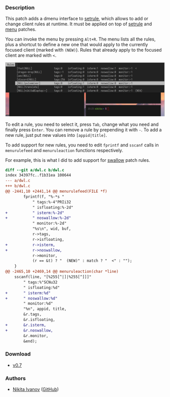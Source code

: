 ### Description

This patch adds a dmenu interface to [setrule][setrule], which allows to add or
change client rules at runtime. It must be applied on top of [setrule][setrule]
and [menu][menu] patches.

You can invoke the menu by pressing `Alt+R`. The menu lists all the rules, plus
a shortcut to define a new one that would apply to the currently focused client
(marked with `(NEW)`). Rules that already apply to the focused client are marked
with `<`.

![menurule in action](menurule.png)

To edit a rule, you need to select it, press `Tab`, change what you need  and
finally press `Enter`. You can remove a rule by prepending it with `-`. To add a
new rule, just put new values into `[appid|title]`.

To add support for new rules, you need to edit `fprintf` and `sscanf` calls in
`menurulefeed` and `menuruleaction` functions respectively.

For example, this is what I did to add support for [swallow][swallow] patch
rules.

```diff
diff --git a/dwl.c b/dwl.c
index 34397fc..f1b31ea 100644
--- a/dwl.c
+++ b/dwl.c
@@ -2441,10 +2441,14 @@ menurulefeed(FILE *f)
 		fprintf(f, "%-*s "
 			" tags:%-4"PRIi32
 			" isfloating:%-2d"
+			" isterm:%-2d"
+			" noswallow:%-2d"
 			" monitor:%-2d"
 			"%s\n", wid, buf,
 			r->tags,
 			r->isfloating,
+			r->isterm,
+			r->noswallow,
 			r->monitor,
 			(r == &t) ? "  (NEW)" : match ? "  <" : "");
 	}
@@ -2465,10 +2469,14 @@ menuruleaction(char *line)
 	sscanf(line, "[%255[^|]|%255[^]]]"
 		" tags:%"SCNu32
 		" isfloating:%d"
+		" isterm:%d"
+		" noswallow:%d"
 		" monitor:%d"
 		"%n", appid, title,
 		&r.tags,
 		&r.isfloating,
+		&r.isterm,
+		&r.noswallow,
 		&r.monitor,
 		&end);
```

[setrule]: /dwl/dwl-patches/src/branch/main/patches/setrule
[menu]:    /dwl/dwl-patches/src/branch/main/patches/menu
[swallow]: /dwl/dwl-patches/src/branch/main/patches/swallow

### Download

- [v0.7](/dwl/dwl-patches/raw/branch/main/patches/menurule/menurule.patch)

### Authors

- [Nikita Ivanov](https://codeberg.org/nikitaivanov) ([GitHub](https://github.com/NikitaIvanovV))
